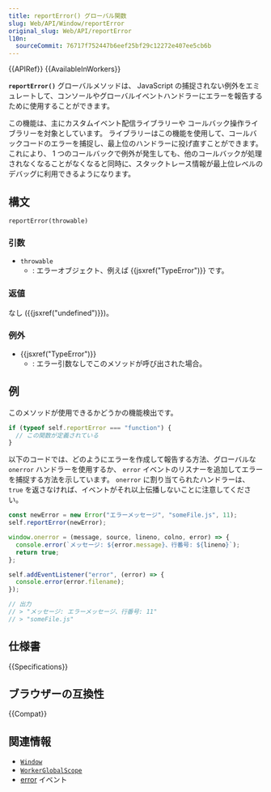 ```yaml
---
title: reportError() グローバル関数
slug: Web/API/Window/reportError
original_slug: Web/API/reportError
l10n:
  sourceCommit: 76717f752447b6eef25bf29c12272e407ee5cb6b
---
```


{{APIRef}} {{AvailableInWorkers}}

**`reportError()`** グローバルメソッドは、 JavaScript の捕捉されない例外をエミュレートして、コンソールやグローバルイベントハンドラーにエラーを報告するために使用することができます。

この機能は、主にカスタムイベント配信ライブラリーや コールバック操作ライブラリーを対象としています。
ライブラリーはこの機能を使用して、コールバックコードのエラーを捕捉し、最上位のハンドラーに投げ直すことができます。
これにより、 1 つのコールバックで例外が発生しても、他のコールバックが処理されなくなることがなくなると同時に、スタックトレース情報が最上位レベルのデバッグに利用できるようになります。

<!-- {{EmbedInteractiveExample("pages/js/self-reporterror.html")}} -->

## 構文

```js-nolint
reportError(throwable)
```

### 引数

- `throwable`
  - : エラーオブジェクト、例えば {{jsxref("TypeError")}} です。

### 返値

なし ({{jsxref("undefined")}})。

### 例外

- {{jsxref("TypeError")}}
  - : エラー引数なしでこのメソッドが呼び出された場合。

## 例

このメソッドが使用できるかどうかの機能検出です。

```js
if (typeof self.reportError === "function") {
  // この関数が定義されている
}
```

以下のコードでは、どのようにエラーを作成して報告する方法、グローバルな `onerror` ハンドラーを使用するか、 `error` イベントのリスナーを追加してエラーを捕捉する方法を示しています。
`onerror` に割り当てられたハンドラーは、 `true` を返さなければ、イベントがそれ以上伝播しないことに注意してください。

```js
const newError = new Error("エラーメッセージ", "someFile.js", 11);
self.reportError(newError);

window.onerror = (message, source, lineno, colno, error) => {
  console.error(`メッセージ: ${error.message}、行番号: ${lineno}`);
  return true;
};

self.addEventListener("error", (error) => {
  console.error(error.filename);
});

// 出力
// > "メッセージ: エラーメッセージ、行番号: 11"
// > "someFile.js"
```

## 仕様書

{{Specifications}}

## ブラウザーの互換性

{{Compat}}

## 関連情報

- [`Window`](/ja/docs/Web/API/Window#methods_implemented_from_elsewhere)
- [`WorkerGlobalScope`](/ja/docs/Web/API/WorkerGlobalScope#methods_implemented_from_elsewhere)
- [error](/ja/docs/Web/API/HTMLElement/error_event) イベント
